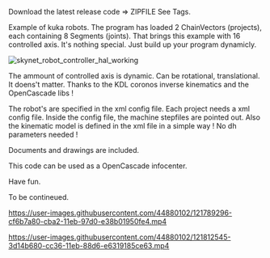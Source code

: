 


Download the latest release code => ZIPFILE
See Tags.

Example of kuka robots. The program has loaded 2 ChainVectors (projects), each containing 8 Segments (joints). 
That brings this example with 16 controlled axis. It's nothing special. Just build up your program dynamicly.

![skynet_robot_controller_hal_working](https://user-images.githubusercontent.com/44880102/99879792-13823800-2bdd-11eb-8c40-29b79d8a18e5.png)

The ammount of controlled axis is dynamic. Can be rotational, translational.
It doens't matter. Thanks to the KDL coronos inverse kinematics and the OpenCascade libs !

The robot's are specified in the xml config file.
Each project needs a xml config file. Inside the config file, the machine stepfiles are pointed out. Also the kinematic model is defined in the xml file in
a simple way ! No dh parameters needed !

Documents and drawings are included.

This code can be used as a OpenCascade infocenter.

Have fun.

To be contineued.


https://user-images.githubusercontent.com/44880102/121789296-cf6b7a80-cba2-11eb-97d0-e38b01950fe4.mp4


https://user-images.githubusercontent.com/44880102/121812545-3d14b680-cc36-11eb-88d6-e6319185ce63.mp4
